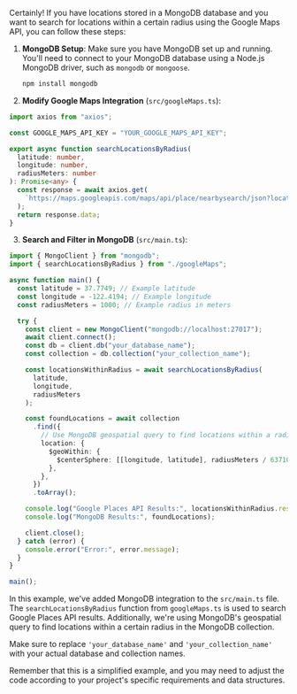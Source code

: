 Certainly! If you have locations stored in a MongoDB database and you want to search for locations within a certain radius using the Google Maps API, you can follow these steps:

1. **MongoDB Setup**:
   Make sure you have MongoDB set up and running. You'll need to connect to your MongoDB database using a Node.js MongoDB driver, such as `mongodb` or `mongoose`.

   ```bash
   npm install mongodb
   ```

2. **Modify Google Maps Integration** (`src/googleMaps.ts`):

```typescript
import axios from "axios";

const GOOGLE_MAPS_API_KEY = "YOUR_GOOGLE_MAPS_API_KEY";

export async function searchLocationsByRadius(
  latitude: number,
  longitude: number,
  radiusMeters: number
): Promise<any> {
  const response = await axios.get(
    `https://maps.googleapis.com/maps/api/place/nearbysearch/json?location=${latitude},${longitude}&radius=${radiusMeters}&key=${GOOGLE_MAPS_API_KEY}`
  );
  return response.data;
}
```

3. **Search and Filter in MongoDB** (`src/main.ts`):

```typescript
import { MongoClient } from "mongodb";
import { searchLocationsByRadius } from "./googleMaps";

async function main() {
  const latitude = 37.7749; // Example latitude
  const longitude = -122.4194; // Example longitude
  const radiusMeters = 1000; // Example radius in meters

  try {
    const client = new MongoClient("mongodb://localhost:27017");
    await client.connect();
    const db = client.db("your_database_name");
    const collection = db.collection("your_collection_name");

    const locationsWithinRadius = await searchLocationsByRadius(
      latitude,
      longitude,
      radiusMeters
    );

    const foundLocations = await collection
      .find({
        // Use MongoDB geospatial query to find locations within a radius
        location: {
          $geoWithin: {
            $centerSphere: [[longitude, latitude], radiusMeters / 6371000], // Earth's radius in meters
          },
        },
      })
      .toArray();

    console.log("Google Places API Results:", locationsWithinRadius.results);
    console.log("MongoDB Results:", foundLocations);

    client.close();
  } catch (error) {
    console.error("Error:", error.message);
  }
}

main();
```

In this example, we've added MongoDB integration to the `src/main.ts` file. The `searchLocationsByRadius` function from `googleMaps.ts` is used to search Google Places API results. Additionally, we're using MongoDB's geospatial query to find locations within a certain radius in the MongoDB collection.

Make sure to replace `'your_database_name'` and `'your_collection_name'` with your actual database and collection names.

Remember that this is a simplified example, and you may need to adjust the code according to your project's specific requirements and data structures.
